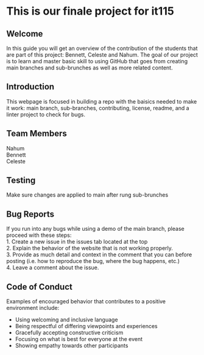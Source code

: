 <h1>This is our finale project for it115</h1>

<h2>Welcome</h2>
In this guide you will get an overview of the contribution of the students that are part of this project: Bennett, Celeste and Nahum. The goal of our project is to learn and master basic skill to using GitHub that goes from creating main branches and sub-brunches as well as more related content.

<h2>Introduction</h2>
<p>This webpage is focused in building a repo with the baisics needed to make it work: main branch, sub-branches, contributing, license, readme, and a linter project to check for bugs.</p>
<h2>Team Members</h2>
Nahum
<br>
Bennett
<br>
Celeste

<h2>Testing</h2>
<p>Make sure changes are applied to main after rung sub-brunches</p>

<h2>Bug Reports</h2>
If you run into any bugs while using a demo of the main branch, please proceed with these steps:
<br> 
1. Create a new issue in the issues tab located at the top
<br>2. 
Explain the behavior of the website that is not working properly.
<br>3. 
Provide as much detail and context in the comment that you can before posting (i.e. how to reproduce the bug, where the bug happens, etc.)
<br>4. 
Leave a comment about the issue. 

<h2>Code of Conduct</h2>
<!--Next lines added by Nahum--!>
<p>Examples of encouraged behavior that contributes to a positive environment include:</p>
<ul> 
    <li>Using welcoming and inclusive language</li>
    <li>Being respectful of differing viewpoints and experiences</li>
    <li>Gracefully accepting constructive criticism</li>
    <li>Focusing on what is best for everyone at the event</li>
    <li>Showing empathy towards other participants</li>
    </ul>
    

